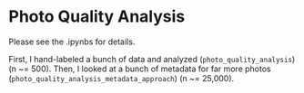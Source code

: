 # Photo Quality Analysis

Please see the .ipynbs for details. 

First, I hand-labeled a bunch of data and analyzed (`photo_quality_analysis`) (n ~= 500). Then, I looked at a bunch of metadata for far more photos (`photo_quality_analysis_metadata_approach`) (n ~= 25,000).
